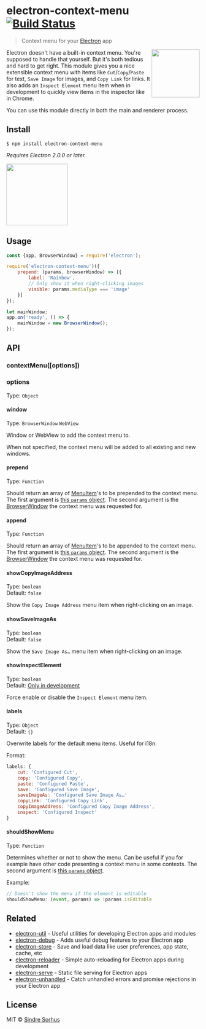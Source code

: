 # electron-context-menu [![Build Status](https://travis-ci.org/sindresorhus/electron-context-menu.svg?branch=master)](https://travis-ci.org/sindresorhus/electron-context-menu)

> Context menu for your [Electron](https://electronjs.org) app

<img src="screenshot.png" width="125" align="right">

Electron doesn't have a built-in context menu. You're supposed to handle that yourself. But it's both tedious and hard to get right. This module gives you a nice extensible context menu with items like `Cut`/`Copy`/`Paste` for text, `Save Image` for images, and `Copy Link` for links. It also adds an `Inspect Element` menu item when in development to quickly view items in the inspector like in Chrome.

You can use this module directly in both the main and renderer process.


## Install

```
$ npm install electron-context-menu
```

*Requires Electron 2.0.0 or later.*

<a href="https://www.patreon.com/sindresorhus">
	<img src="https://c5.patreon.com/external/logo/become_a_patron_button@2x.png" width="160">
</a>


## Usage

```js
const {app, BrowserWindow} = require('electron');

require('electron-context-menu')({
	prepend: (params, browserWindow) => [{
		label: 'Rainbow',
		// Only show it when right-clicking images
		visible: params.mediaType === 'image'
	}]
});

let mainWindow;
app.on('ready', () => {
	mainWindow = new BrowserWindow();
});
```


## API

### contextMenu([options])

### options

Type: `Object`

#### window

Type: `BrowserWindow` `WebView`<br>

Window or WebView to add the context menu to.

When not specified, the context menu will be added to all existing and new windows.

#### prepend

Type: `Function`

Should return an array of [MenuItem](https://electronjs.org/docs/api/menu-item)'s to be prepended to the context menu. The first argument is [this `params` object](https://electronjs.org/docs/api/web-contents#event-context-menu). The second argument is the [BrowserWindow](https://electronjs.org/docs/api/browser-window) the context menu was requested for.

#### append

Type: `Function`

Should return an array of [MenuItem](https://electronjs.org/docs/api/menu-item)'s to be appended to the context menu. The first argument is [this `params` object](https://electronjs.org/docs/api/web-contents#event-context-menu). The second argument is the [BrowserWindow](https://electronjs.org/docs/api/browser-window) the context menu was requested for.

#### showCopyImageAddress

Type: `boolean`<br>
Default: `false`

Show the `Copy Image Address` menu item when right-clicking on an image.

#### showSaveImageAs

Type: `boolean`<br>
Default: `false`

Show the `Save Image As…` menu item when right-clicking on an image.

#### showInspectElement

Type: `boolean`<br>
Default: [Only in development](https://github.com/sindresorhus/electron-is-dev)

Force enable or disable the `Inspect Element` menu item.

#### labels

Type: `Object`<br>
Default: `{}`

Overwrite labels for the default menu items. Useful for i18n.

Format:

```js
labels: {
	cut: 'Configured Cut',
	copy: 'Configured Copy',
	paste: 'Configured Paste',
	save: 'Configured Save Image',
	saveImageAs: 'Configured Save Image As…'
	copyLink: 'Configured Copy Link',
	copyImageAddress: 'Configured Copy Image Address',
	inspect: 'Configured Inspect'
}
```

#### shouldShowMenu

Type: `Function`

Determines whether or not to show the menu. Can be useful if you for example have other code presenting a context menu in some contexts. The second argument is [this `params` object](https://electronjs.org/docs/api/web-contents#event-context-menu).

Example:

```js
// Doesn't show the menu if the element is editable
shouldShowMenu: (event, params) => !params.isEditable
```

## Related

- [electron-util](https://github.com/sindresorhus/electron-util) - Useful utilities for developing Electron apps and modules
- [electron-debug](https://github.com/sindresorhus/electron-debug) - Adds useful debug features to your Electron app
- [electron-store](https://github.com/sindresorhus/electron-store) - Save and load data like user preferences, app state, cache, etc
- [electron-reloader](https://github.com/sindresorhus/electron-reloader) - Simple auto-reloading for Electron apps during development
- [electron-serve](https://github.com/sindresorhus/electron-serve) - Static file serving for Electron apps
- [electron-unhandled](https://github.com/sindresorhus/electron-unhandled) - Catch unhandled errors and promise rejections in your Electron app


## License

MIT © [Sindre Sorhus](https://sindresorhus.com)
